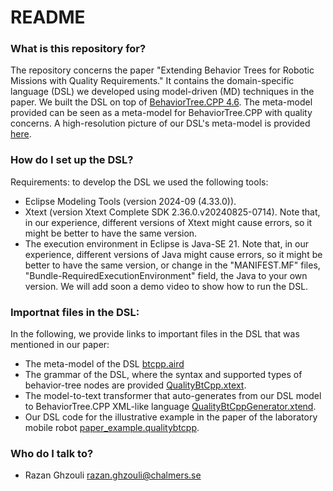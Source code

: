 # README #


### What is this repository for? ###
The repository concerns the paper "Extending Behavior Trees for Robotic Missions with Quality Requirements." It contains the domain-specific language (DSL) we developed using model-driven (MD) techniques in the paper.
We built the DSL on top of [BehaviorTree.CPP 4.6](https://github.com/BehaviorTree/BehaviorTree.CPP). The meta-model provided can be seen as a meta-model for BehaviorTree.CPP with quality concerns. A high-resolution picture of our DSL's meta-model is provided [here](meta-model%20pictures).

### How do I set up the DSL? ###
Requirements: to develop the DSL we used the following tools:
- Eclipse Modeling Tools (version 2024-09 (4.33.0)).
- Xtext (version Xtext Complete SDK	2.36.0.v20240825-0714). Note that, in our experience, different versions of Xtext might cause errors, so it might be better to have the same version.
- The execution environment in Eclipse is Java-SE 21. Note that, in our experience, different versions of Java might cause errors, so it might be better to have the same version, or change in the "MANIFEST.MF" files, "Bundle-RequiredExecutionEnvironment" field, the Java to your own version.
We will add soon a demo video to show how to run the DSL.

### Importnat files in the DSL: ###
In the following, we provide links to important files in the DSL that was mentioned in our paper:
- The meta-model of the DSL [btcpp.aird](btcpp/model)
- The grammar of the DSL, where the syntax and supported types of behavior-tree nodes are provided [QualityBtCpp.xtext](/org.xtext.btcpp.qualitybtcpp/src/org/xtext/btcpp/QualityBtCpp.xtext).
- The model-to-text transformer that auto-generates from our DSL model to BehaviorTree.CPP XML-like language [QualityBtCppGenerator.xtend](/org.xtext.btcpp.qualitybtcpp/src/org/xtext/btcpp/generator/QualityBtCppGenerator.xtend).
- Our DSL code for the illustrative example in the paper of the laboratory mobile robot [paper_example.qualitybtcpp]().
### Who do I talk to? ###
* Razan Ghzouli razan.ghzouli@chalmers.se





